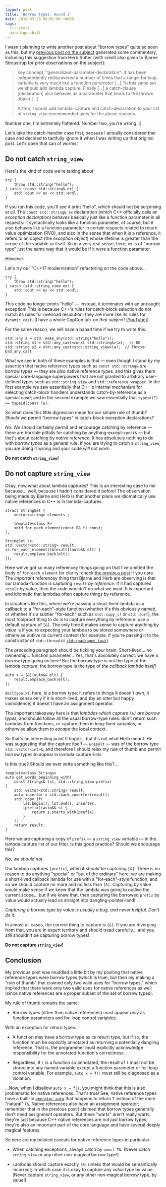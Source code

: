 ```yaml
---
layout: post
title: 'Borrow types, Round 2'
date: 2018-03-28 00:01:00 +0000
tags:
  c++-style
  paradigm-shift
---
```


I wasn't planning to write another post about "borrow types" quite so soon as this,
but my [previous post on the subject](/blog/2018/03/27/string-view-is-a-borrow-type/)
generated some commentary, including this suggestion from Herb Sutter (with
credit also given to Bjarne Stroustrup for prior observations on the subject):

> Key concept, "generalized-parameter-declaration": It has been independently
> rediscovered a number of times that a range-for loop variable is very much like
> a function parameter [...] To this same set we should add lambda capture.
> Finally [...] a catch-clause [declaration] also behaves as a parameter that
> binds to the thrown object [...]
>
> Arthur, I would add lambda-capture and catch-declaration to your list of
> `string_view` recommended uses for the above reasons.

Number one, I'm extremely flattered. Number two, you're wrong. :)

Let's take the catch-handler case first, because I actually
considered that case and decided to tactfully ignore it when I was writing up
that original post. Let's open that can of worms!


## Do not catch `string_view`

Here's the kind of code we're talking about:

    try {
        throw std::string("hello");
    } catch (const std::string& ex) {
        std::cout << ex << std::endl;
    }

If you run this code, you'll see it print "hello", which should not be surprising
at all. The `const std::string& ex` declaration (which C++ officially calls an
_exception declaration_) behaves basically just like a function parameter in all
respects: it syntactically looks like a function parameter, of course, but it also
behaves like a function parameter in certain respects related to return value
optimization (RVO), and also in the sense that when it is a reference, it refers
to an object (the _exception object_) whose lifetime is greater than the scope
of the variable `ex` itself. So in a very real sense, here, `ex` is of "borrow type"
just the same way that it would be if it were a function parameter.

*However.*

Let's try our "C++17 modernization" refactoring on the code above...

    try {
        throw std::string("hello");
    } catch (std::string_view ex) {
        std::cout << ex << std::endl;
    }

This code no longer prints "hello" — instead, it terminates with an uncaught exception!
This is because C++'s rules for catch-block selection do not match its rules for
overload resolution; they are more like its rules for `dynamic_cast`. (I have
a whole CppCon talk on *that* subject! [(YouTube)](https://www.youtube.com/watch?v=QzJL-8WbpuU))

For the same reason, we will have a baaad time if we try to write this:

    std::any a = std::make_any(std::string("hello"));
    std::string s1 = std::any_cast<const std::string&>(a);  // OK
    std::string s2 = std::any_cast<std::string_view>(a);  // Throws bad_any_cast

What we see in both of these examples is that — even though I stand by my assertion
that native reference types such as `const std::string&` *are* borrow types — they
are *also* native reference types, and this gives them special core-language
superpowers that are not granted to arbitrary user-defined types such as
`std::string_view` and `std::reference_wrapper`. In the first example we saw
essentially that C++'s internal mechanism for selecting catch-block handlers 
understands catch-by-reference as a special case; and in the second example we saw
essentially that `typeid(T) == typeid(const T&)`.

So what does this little digression mean for our simple rule of thumb? *Should* we
permit "borrow types" in catch-block exception declarations?

*No.* We should certainly permit and encourage catching by reference —
there are horrible pitfalls for catching by anything-except-`const&` —
but that's about catching by *native reference*. It has absolutely
nothing to do with *borrow types* as a general rule. If you are trying to
catch a `string_view`, you are doing it wrong and your code *will not work.*

**Do not catch `string_view`!**


## Do not capture `string_view`

Okay, now what about lambda captures? This is an interesting case to me because...
well, because I hadn't considered it before! The observation being made
by Bjarne and Herb is that another place we idiomatically use native references
in C++ is in lambda-captures:

    struct StringSet {
        vector<string> elements_;

        template<class F>
        void for_each_element(const F& f) const;
    };

    StringSet ss;
    std::vector<std::string> result;
    ss.for_each_element([&result](auto&& elt) {
        result.emplace_back(elt);
    });

Here we've got so many referencey things going on that I've omitted the body of
`for_each_element` for clarity; check [the previous post](/blog/2018/03/27/string-view-is-a-borrow-type/)
if you care. The *important* referencey thing that Bjarne and Herb are observing
is that our lambda-function is capturing `result` *by reference*. If it had captured
`result` by value, then the code wouldn't do what we want. It is important and
idiomatic that lambdas often capture things by reference.

In situations like this, where we're passing a short-lived lambda as a callback
to a "for-each"-style function (whether it's this obviously named, or whether it's
a subtler "for-each" such as `std::copy_if` or `std::sort`), the most foolproof
thing to do is to capture everything by reference: use a default capture of `[&]`.
The only time it makes sense to capture anything by *value* is if you're expecting
your lambda to be stored somewhere or otherwise outlive its current context (for
example, if you're passing it to the constructor of `std::thread` or
[`std::packaged_task`](http://en.cppreference.com/w/cpp/thread/packaged_task)).

The preceding paragraph should be tickling your brain. Short-lived... no ownership...
function parameter... Yes, that's absolutely correct: we have a *borrow type*
going on here! But the borrow type is not the type of the lambda *capture*; the
borrow type is the type of *the callback lambda itself!*

    auto x = [&](auto&& elt) {
        result.emplace_back(elt);
    };

`decltype(x)`, here, is a borrow type: it refers to things it doesn't own, it makes
sense only if it is short-lived, and (by an utter but happy coincidence) it doesn't
have an assignment operator.

The important takeaway here is that *lambdas which capture `[&]` are borrow types,*
and should follow all the usual borrow-type rules: don't return such lambdas from
functions, or capture them in long-lived variables, or otherwise allow them to
*escape* the local context.

So that's an interesting point (I hope)... but it's not what Herb meant. He was
suggesting that the capture itself — `&result` — was of the borrow type `std::vector<int>&`,
and therefore I should relax my rule of thumb and permit borrow types to appear in lambda
capture-lists.

Is this true? Should we ever write something like this?...

    template<class Strings>
    auto get_words_beginning_with(
        const Strings& lst, std::string_view prefix)
    {
        std::vector<std::string> result;
        auto inserter = std::back_inserter(result);
        std::copy_if(
            lst.begin(), lst.end(), inserter,
            [prefix](auto&& s) {
                return s.starts_with(prefix);
            }
        );
        return result;
    }

Here we are capturing a copy of `prefix` — a `string_view` variable — in the lambda
capture list of our filter. Is this good practice? Should we encourage this?

*No, we should not.*

Our lambda captures `[prefix]`, when it *should* be capturing `[&]`. There is no reason
to do anything "special" or "out of the ordinary" here; we are making a short-lived
callback lambda for use with a "for-each"-style function, and so we should capture
no more and no less than `[&]`. Capturing by value would make sense if we knew that
the lambda was going to outlive the current scope... but if we knew that, then capturing
the borrowed `prefix` by value would actually lead us straight into dangling-pointer-land!

*Capturing a borrow type by value is usually a bug, and never helpful. Don't do it.*

In almost all cases, the correct thing to capture is `[&]`. If you are diverging
from that, you are in expert territory and should tread carefully... and you *still*
shouldn't be capturing borrow types!

**Do not capture `string_view`!**


## Conclusion

My previous post was muddled a little bit by my positing that native reference types
were borrow types (which is true), but then my making a "rule of thumb" that claimed
only two valid uses for "borrow types," which implied that there were only two valid
uses for native references as well (since native references are a proper subset of
the set of borrow types).

My rule of thumb remains the same:

- Borrow types (other than native references) must appear *only* as
  function parameters and for-loop control variables.

With an exception for return types:

- A function may have a borrow type as its return type, but if so, the function must
  be explicitly annotated as returning a potentially dangling reference. That is, the
  programmer must explicitly acknowledge responsibility for the annotated function's
  correctness.

- Regardless, if `f` is a function so annotated, the result of `f` must not be stored
  into any named variable except a function parameter or for-loop control variable.
  For example, `auto x = f()` must still be diagnosed as a violation.

...Now, when I disallow `auto x = f()`, you might think that this is also problematic
for native references. That's true! See, native reference types have a built-in
[`operator auto`](http://www.open-std.org/jtc1/sc22/wg21/docs/papers/2017/p0672r0.pdf)
that happens to return `T` instead of the more "natural" `T&`. Native references also
have an assignment operator; remember that in the previous post I claimed that
borrow types generally don't need assignment operators. But these "warts" aren't
really warts; they're just because C++ native references are not *just* borrow types;
they're also an important part of the core language and have several deeply
magical features.

So here are my belated caveats for native reference types in particular:

- When catching exceptions, always catch by `const T&`. (Never catch `string_view`
  or any other non-magical borrow type!)

- Lambdas should capture exactly `[&]` unless that would be semantically incorrect;
  in which case it is okay to capture any *value type* by value.
  (Never capture `string_view`, or any other non-magical borrow type, by value!)
